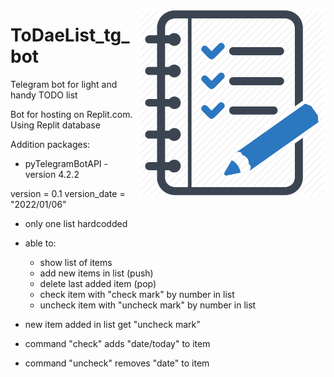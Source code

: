 <p align="center">
  <img src="./list-icon-1423.png" alt="minilogo" width="300" align="right">
</p>

# ToDaeList_tg_bot
Telegram bot for light and handy TODO list

Bot for hosting on Replit.com.
Using Replit database

Addition packages:
- pyTelegramBotAPI -version 4.2.2



version = 0.1
version_date = "2022/01/06"
 - only one list hardcodded 
 - able to:
 	- show list of items
 	- add new items in list (push)
	 - delete last added item (pop)
 	- check item with "check mark" by number in list
	 -  uncheck item with "uncheck mark" by number in list

 - new item added in list get "uncheck mark"
 - command "check" adds "date/today" to item 
 - command "uncheck" removes "date" to item 

